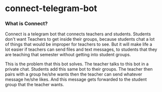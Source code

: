 # connect-telegram-bot

### What is Connect?

Connect is a telegram bot that connects teachers and students. Students don't
want Teachers to get inside their groups, because students chat a lot of things
that would be improper for teachers to see. But it will make life a lot easier
if teachers can send files and text messages, to students that they are teaching
that semester without getting into student groups.

This is the problem that this bot solves. The teacher talks to this bot in a 
private chat. Students add this same bot to their groups. The teacher then 
pairs with a group he/she wants then the teacher can send whatever message 
he/she likes. And this message gets forwarded to the student group that the teacher
wants.

